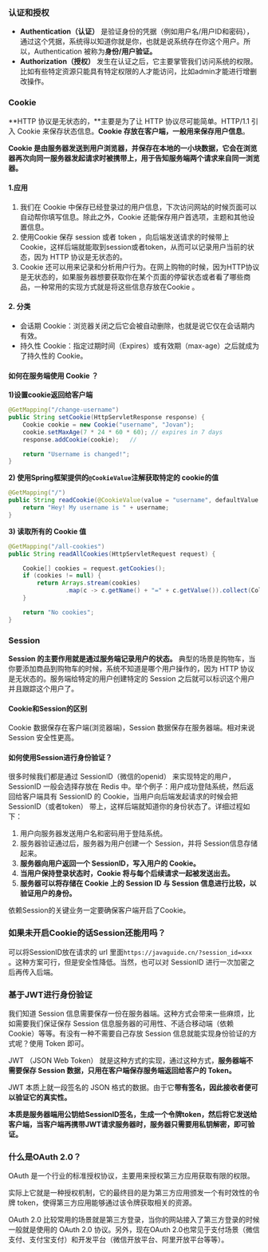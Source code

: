 ### 认证和授权

- **Authentication（认证）** 是验证身份的凭据（例如用户名/用户ID和密码），通过这个凭据，系统得以知道你就是你，也就是说系统存在你这个用户。所以，Authentication 被称为**身份/用户验证。**
- **Authorization（授权）** 发生在认证之后，它主要掌管我们访问系统的权限。比如有些特定资源只能具有特定权限的人才能访问，比如admin才能进行增删改操作。



### Cookie

**HTTP 协议是无状态的，**主要是为了让 HTTP 协议尽可能简单。HTTP/1.1 引入 Cookie 来保存状态信息。**Cookie 存放在客户端，一般用来保存用户信息**。

**Cookie 是由服务器发送到用户浏览器，并保存在本地的一小块数据，它会在浏览器再次向同一服务器发起请求时被携带上，用于告知服务端两个请求来自同一浏览器。**

#### 1.应用

1. 我们在 Cookie 中保存已经登录过的用户信息，下次访问网站的时候页面可以自动帮你填写信息。除此之外，Cookie 还能保存用户首选项，主题和其他设置信息。
2. 使用Cookie 保存 session 或者 token ，向后端发送请求的时候带上 Cookie，这样后端就能取到session或者token，从而可以记录用户当前的状态，因为 HTTP 协议是无状态的。
3. Cookie 还可以用来记录和分析用户行为。在网上购物的时候，因为HTTP协议是无状态的，如果服务器想要获取你在某个页面的停留状态或者看了哪些商品，一种常用的实现方式就是将这些信息存放在Cookie 。

#### 2. 分类

- 会话期 Cookie：浏览器关闭之后它会被自动删除，也就是说它仅在会话期内有效。
- 持久性 Cookie：指定过期时间（Expires）或有效期（max-age）之后就成为了持久性的 Cookie。



#### 如何在服务端使用 Cookie ？

**1)设置cookie返回给客户端**

```java
@GetMapping("/change-username")
public String setCookie(HttpServletResponse response) {
    Cookie cookie = new Cookie("username", "Jovan");
    cookie.setMaxAge(7 * 24 * 60 * 60); // expires in 7 days
    response.addCookie(cookie);   //

    return "Username is changed!";
}
```

**2) 使用Spring框架提供的`@CookieValue`注解获取特定的 cookie的值**

```java
@GetMapping("/")
public String readCookie(@CookieValue(value = "username", defaultValue = "Atta") String username) {
    return "Hey! My username is " + username;
}
```

**3) 读取所有的 Cookie 值**

```java
@GetMapping("/all-cookies")
public String readAllCookies(HttpServletRequest request) {

    Cookie[] cookies = request.getCookies();
    if (cookies != null) {
        return Arrays.stream(cookies)
                .map(c -> c.getName() + "=" + c.getValue()).collect(Collectors.joining(", "));
    }

    return "No cookies";
}
```



### Session

**Session 的主要作用就是通过服务端记录用户的状态。** 典型的场景是购物车，当你要添加商品到购物车的时候，系统不知道是哪个用户操作的，因为 HTTP 协议是无状态的。服务端给特定的用户创建特定的 Session 之后就可以标识这个用户并且跟踪这个用户了。



#### Cookie和Session的区别

Cookie 数据保存在客户端(浏览器端)，Session 数据保存在服务器端。相对来说 Session 安全性更高。



#### 如何使用Session进行身份验证？

很多时候我们都是通过 SessionID（微信的openid） 来实现特定的用户，SessionID 一般会选择存放在 Redis 中。举个例子：用户成功登陆系统，然后返回给客户端具有 SessionID 的 Cookie，当用户向后端发起请求的时候会把 SessionID（或者token） 带上，这样后端就知道你的身份状态了。详细过程如下：

1. 用户向服务器发送用户名和密码用于登陆系统。
2. 服务器验证通过后，服务器为用户创建一个 Session，并将 Session信息存储起来。
3. **服务器向用户返回一个 SessionID，写入用户的 Cookie。**
4. **当用户保持登录状态时，Cookie 将与每个后续请求一起被发送出去。**
5. **服务器可以将存储在 Cookie 上的 Session ID 与 Session 信息进行比较，以验证用户的身份。**

依赖Session的关键业务一定要确保客户端开启了Cookie。



### 如果未开启Cookie的话Session还能用吗？

可以将SessionID放在请求的 url 里面`https://javaguide.cn/?session_id=xxx` 。这种方案可行，但是安全性降低。当然，也可以对  SessionID 进行一次加密之后再传入后端。



### 基于JWT进行身份验证

我们知道 Session 信息需要保存一份在服务器端。这种方式会带来一些麻烦，比如需要我们保证保存  Session  信息服务器的可用性、不适合移动端（依赖Cookie）等等。有没有一种不需要自己存放 Session  信息就能实现身份验证的方式呢？使用 Token 即可。

JWT （JSON Web Token） 就是这种方式的实现，通过这种方式，**服务器端不需要保存 Session 数据，只用在客户端保存服务端返回给客户的 Token。** 

JWT 本质上就一段签名的 JSON 格式的数据。由于它**带有签名，因此接收者便可以验证它的真实性。**

**本质是服务器端用公钥给SessionID签名，生成一个令牌token，然后将它发送给客户端，当客户端再携带JWT请求服务器时，服务器只需要用私钥解密，即可验证。**



### 什么是OAuth 2.0？

OAuth 是一个行业的标准授权协议，主要用来授权第三方应用获取有限的权限。

实际上它就是一种授权机制，它的最终目的是为第三方应用颁发一个有时效性的令牌 token，使得第三方应用能够通过该令牌获取相关的资源。

OAuth 2.0 比较常用的场景就是第三方登录，当你的网站接入了第三方登录的时候一般就是使用的 OAuth 2.0 协议。另外，现在OAuth 2.0也常见于支付场景（微信支付、支付宝支付）和开发平台（微信开放平台、阿里开放平台等等）。
